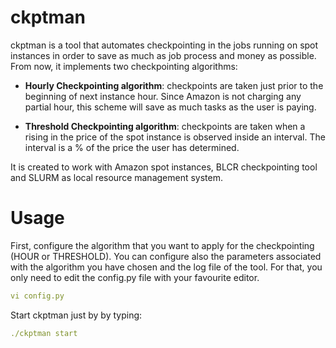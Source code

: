 ckptman
=======
 ckptman is a tool that automates checkpointing in the jobs running on spot instances in order to save as much as job process and money as possible. From now, it implements two checkpointing algorithms:
 
- **Hourly Checkpointing algorithm**: checkpoints are taken just prior to the beginning of next instance hour. Since Amazon is not charging any partial hour, this scheme will save as much tasks as the user is paying.

- **Threshold Checkpointing algorithm**: checkpoints are taken when a rising in the price of the spot instance is observed inside an interval. The interval is a % of the price the user has determined. 

It is created to work with Amazon spot instances, BLCR checkpointing tool and SLURM as local resource management system.

Usage
=====

First, configure the algorithm that you want to apply for the checkpointing (HOUR or THRESHOLD). You can configure also the parameters associated with the algorithm you have chosen and the log file of the tool. For that, you only need to edit the config.py file with your favourite editor.
```yml 
vi config.py
```

Start ckptman just by by typing:
```yml 
./ckptman start
```
